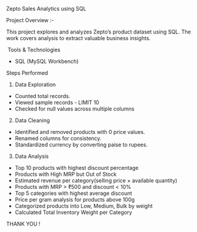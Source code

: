 Zepto Sales Analytics using SQL

Project Overview :-

This project explores and analyzes Zepto’s product dataset using SQL.
The work covers analysis to extract valuable business insights.

 Tools & Technologies
- SQL (MySQL Workbench)


Steps Performed

1. Data Exploration
- Counted total records.
- Viewed sample records - LIMIT 10
- Checked for null values across multiple columns

2. Data Cleaning
- Identified and removed products with 0 price values.
- Renamed columns for consistency.
- Standardized currency by converting paise to rupees.


3. Data Analysis
- Top 10 products with highest discount percentage
- Products with High MRP but Out of Stock
- Estimated revenue per category(selling price × available quantity)
- Products with MRP > ₹500 and discount < 10%
- Top 5 categories with highest average discount
- Price per gram analysis for products above 100g
- Categorized products into Low, Medium, Bulk by weight
- Calculated Total Inventory Weight per Category

THANK YOU !
